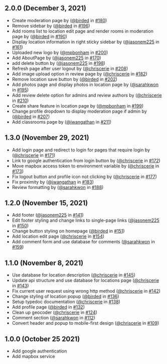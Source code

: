 ## 2.0.0 (December 3, 2021)

* Create moderation page by ([@birded](https://github.com/birded) in [#180](https://github.com/ucsb-cs148-f21/project-t06-campusmaps/pull/180))
* Remove sidebar by ([@birded](https://github.com/birded) in [#196](https://github.com/ucsb-cs148-f21/project-t06-campusmaps/pull/196))
* Add rooms list to location edit page and render rooms in moderation page by ([@birded](https://github.com/birded) in [#190](https://github.com/ucsb-cs148-f21/project-t06-campusmaps/pull/190))
* Display location information in right sticky sidebar by ([@jasonem225](https://github.com/jasonem225) in [#161](https://github.com/ucsb-cs148-f21/project-t06-campusmaps/pull/161))
* Uploaded new logo by ([@mpbonham](https://github.com/mpbonham) in [#200](https://github.com/ucsb-cs148-f21/project-t06-campusmaps/pull/200))
* Add AboutPage by ([@jasonem225](https://github.com/jasonem225) in [#170](https://github.com/ucsb-cs148-f21/project-t06-campusmaps/pull/170))
* add delete button by ([@jasonem225](https://github.com/jasonem225) in [#198](https://github.com/ucsb-cs148-f21/project-t06-campusmaps/pull/198))
* Refresh page after user logout by ([@chriscerie](https://github.com/chriscerie) in [#208](https://github.com/ucsb-cs148-f21/project-t06-campusmaps/pull/208))
* Add image upload option in review page by ([@chriscerie](https://github.com/chriscerie) in [#182](https://github.com/ucsb-cs148-f21/project-t06-campusmaps/pull/182))
* Remove location save button by ([@birded](https://github.com/birded) in [#202](https://github.com/ucsb-cs148-f21/project-t06-campusmaps/pull/202))
* Add photos page and display photos in location page by ([@sarahkwon](https://github.com/sarahkwon) in [#195](https://github.com/ucsb-cs148-f21/project-t06-campusmaps/pull/195))
* Add review delete option for admins and review authors by ([@chriscerie](https://github.com/chriscerie) in [#210](https://github.com/ucsb-cs148-f21/project-t06-campusmaps/pull/210))
* Create share feature in location page by ([@mpbonham](https://github.com/mpbonham) in [#199](https://github.com/ucsb-cs148-f21/project-t06-campusmaps/pull/199))
* Change profile dropdown to display moderation page if admin by ([@birded](https://github.com/birded) in [#207](https://github.com/ucsb-cs148-f21/project-t06-campusmaps/pull/207))
* Add classrooms page by ([@jwangathan](https://github.com/jwangathan) in [#211](https://github.com/ucsb-cs148-f21/project-t06-campusmaps/pull/211))

## 1.3.0 (November 29, 2021)

* Add login page and redirect to login for pages that require login by ([@chriscerie](https://github.com/chriscerie) in [#171](https://github.com/ucsb-cs148-f21/project-t06-campusmaps/pull/171))
* Link to google authentication from login button by ([@chriscerie](https://github.com/chriscerie) in [#172](https://github.com/ucsb-cs148-f21/project-t06-campusmaps/pull/172))
* Move mapbox access token to environment variable by ([@chriscerie](https://github.com/chriscerie) in [#173](https://github.com/ucsb-cs148-f21/project-t06-campusmaps/pull/173))
* Fix logout button and profile icon not clicking by ([@chriscerie](https://github.com/chriscerie) in [#177](https://github.com/ucsb-cs148-f21/project-t06-campusmaps/pull/177))
* Fix proximity by ([@jwangathan](https://github.com/jwangathan) in [#183](https://github.com/ucsb-cs148-f21/project-t06-campusmaps/pull/183))
* Review formatting by ([@sarahkwon](https://github.com/sarahkwon) in [#188](https://github.com/ucsb-cs148-f21/project-t06-campusmaps/pull/188))

## 1.2.0 (November 15, 2021)

* Add footer ([@jasonem225](https://github.com/jasonem225) in [#141](https://github.com/ucsb-cs148-f21/project-t06-campusmaps/pull/141))
* Edit footer styling and change links to single-page links ([@jasonem225](https://github.com/jasonem225) in [#150](https://github.com/ucsb-cs148-f21/project-t06-campusmaps/pull/150))
* Change button styling on homepage ([@birded](https://github.com/birded) in [#151](https://github.com/ucsb-cs148-f21/project-t06-campusmaps/pull/151))
* Add location edit page ([@chriscerie](https://github.com/chriscerie) in [#154](https://github.com/ucsb-cs148-f21/project-t06-campusmaps/pull/154))
* Add comment form and use database for comments ([@sarahkwon](https://github.com/sarahkwon) in [#159](https://github.com/ucsb-cs148-f21/project-t06-campusmaps/pull/159))

## 1.1.0 (November 8, 2021)

* Use database for location description ([@chriscerie](https://github.com/chriscerie) in [#145](https://github.com/ucsb-cs148-f21/project-t06-campusmaps/pull/145))
* Update api structure and use database for locations page ([@chriscerie](https://github.com/chriscerie) in [#143](https://github.com/ucsb-cs148-f21/project-t06-campusmaps/pull/143))
* Fix current user request using wrong http method ([@chriscerie](https://github.com/chriscerie) in [#142](https://github.com/ucsb-cs148-f21/project-t06-campusmaps/pull/142))
* Change styling of location popup ([@birded](https://github.com/birded) in [#136](https://github.com/ucsb-cs148-f21/project-t06-campusmaps/pull/136))
* Setup typedoc documentation ([@chriscerie](https://github.com/chriscerie) in [#138](https://github.com/ucsb-cs148-f21/project-t06-campusmaps/pull/138))
* Add profile page ([@birded](https://github.com/birded) in [#132](https://github.com/ucsb-cs148-f21/project-t06-campusmaps/pull/132))
* Clean up geocoder ([@chriscerie](https://github.com/chriscerie) in [#124](https://github.com/ucsb-cs148-f21/project-t06-campusmaps/pull/124))
* Comment section ([@sarahkwon](https://github.com/sarahkwon) in [#112](https://github.com/ucsb-cs148-f21/project-t06-campusmaps/pull/112))
* Convert header and popup to mobile-first design ([@chriscerie](https://github.com/chriscerie) in [#109](https://github.com/ucsb-cs148-f21/project-t06-campusmaps/pull/109))


## 1.0.0 (October 25 2021)

* Add google authentication
* Add mapbox service